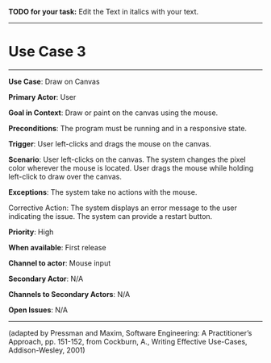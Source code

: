 **TODO for your task:** Edit the Text in italics with your text.

<hr>

# Use Case 3

<hr>

**Use Case**: Draw on Canvas

**Primary Actor**: User

**Goal in Context**:  Draw or paint on the canvas using the mouse.

**Preconditions**: The program must be running and in a responsive state.

**Trigger**: User left-clicks and drags the mouse on the canvas.
  
**Scenario**: User left-clicks on the canvas.
The system changes the pixel color wherever the mouse is located.
User drags the mouse while holding left-click to draw over the canvas.
 
**Exceptions**: The system take no actions with the mouse.  

Corrective Action:
The system displays an error message to the user indicating the issue.
The system can provide a restart button.

**Priority**: High

**When available**: First release

**Channel to actor**: Mouse input

**Secondary Actor**: N/A

**Channels to Secondary Actors**: N/A

**Open Issues**: N/A

<hr>



(adapted by Pressman and Maxim, Software Engineering: A Practitioner’s Approach, pp. 151-152, from Cockburn,
A., Writing Effective Use-Cases, Addison-Wesley, 2001)
